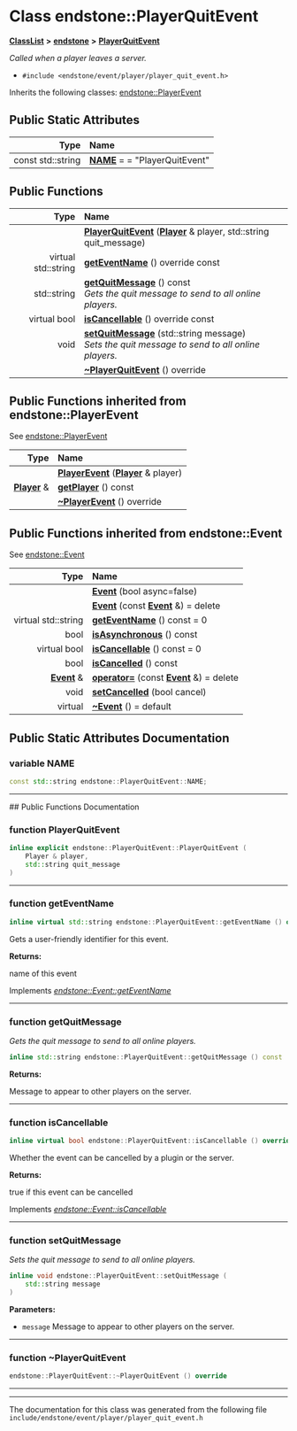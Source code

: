 

# Class endstone::PlayerQuitEvent



[**ClassList**](annotated.md) **>** [**endstone**](namespaceendstone.md) **>** [**PlayerQuitEvent**](classendstone_1_1PlayerQuitEvent.md)



_Called when a player leaves a server._ 

* `#include <endstone/event/player/player_quit_event.h>`



Inherits the following classes: [endstone::PlayerEvent](classendstone_1_1PlayerEvent.md)
































## Public Static Attributes

| Type | Name |
| ---: | :--- |
|  const std::string | [**NAME**](#variable-name)   = = "PlayerQuitEvent"<br> |










































## Public Functions

| Type | Name |
| ---: | :--- |
|   | [**PlayerQuitEvent**](#function-playerquitevent) ([**Player**](classendstone_1_1Player.md) & player, std::string quit\_message) <br> |
| virtual std::string | [**getEventName**](#function-geteventname) () override const<br> |
|  std::string | [**getQuitMessage**](#function-getquitmessage) () const<br>_Gets the quit message to send to all online players._  |
| virtual bool | [**isCancellable**](#function-iscancellable) () override const<br> |
|  void | [**setQuitMessage**](#function-setquitmessage) (std::string message) <br>_Sets the quit message to send to all online players._  |
|   | [**~PlayerQuitEvent**](#function-playerquitevent) () override<br> |


## Public Functions inherited from endstone::PlayerEvent

See [endstone::PlayerEvent](classendstone_1_1PlayerEvent.md)

| Type | Name |
| ---: | :--- |
|   | [**PlayerEvent**](classendstone_1_1PlayerEvent.md#function-playerevent) ([**Player**](classendstone_1_1Player.md) & player) <br> |
|  [**Player**](classendstone_1_1Player.md) & | [**getPlayer**](classendstone_1_1PlayerEvent.md#function-getplayer) () const<br> |
|   | [**~PlayerEvent**](classendstone_1_1PlayerEvent.md#function-playerevent) () override<br> |


## Public Functions inherited from endstone::Event

See [endstone::Event](classendstone_1_1Event.md)

| Type | Name |
| ---: | :--- |
|   | [**Event**](classendstone_1_1Event.md#function-event-12) (bool async=false) <br> |
|   | [**Event**](classendstone_1_1Event.md#function-event-22) (const [**Event**](classendstone_1_1Event.md) &) = delete<br> |
| virtual std::string | [**getEventName**](classendstone_1_1Event.md#function-geteventname) () const = 0<br> |
|  bool | [**isAsynchronous**](classendstone_1_1Event.md#function-isasynchronous) () const<br> |
| virtual bool | [**isCancellable**](classendstone_1_1Event.md#function-iscancellable) () const = 0<br> |
|  bool | [**isCancelled**](classendstone_1_1Event.md#function-iscancelled) () const<br> |
|  [**Event**](classendstone_1_1Event.md) & | [**operator=**](classendstone_1_1Event.md#function-operator) (const [**Event**](classendstone_1_1Event.md) &) = delete<br> |
|  void | [**setCancelled**](classendstone_1_1Event.md#function-setcancelled) (bool cancel) <br> |
| virtual  | [**~Event**](classendstone_1_1Event.md#function-event) () = default<br> |
















































































## Public Static Attributes Documentation




### variable NAME 

```C++
const std::string endstone::PlayerQuitEvent::NAME;
```




<hr>
## Public Functions Documentation




### function PlayerQuitEvent 

```C++
inline explicit endstone::PlayerQuitEvent::PlayerQuitEvent (
    Player & player,
    std::string quit_message
) 
```




<hr>



### function getEventName 

```C++
inline virtual std::string endstone::PlayerQuitEvent::getEventName () override const
```



Gets a user-friendly identifier for this event.




**Returns:**

name of this event 





        
Implements [*endstone::Event::getEventName*](classendstone_1_1Event.md#function-geteventname)


<hr>



### function getQuitMessage 

_Gets the quit message to send to all online players._ 
```C++
inline std::string endstone::PlayerQuitEvent::getQuitMessage () const
```





**Returns:**

Message to appear to other players on the server. 





        

<hr>



### function isCancellable 

```C++
inline virtual bool endstone::PlayerQuitEvent::isCancellable () override const
```



Whether the event can be cancelled by a plugin or the server.




**Returns:**

true if this event can be cancelled 





        
Implements [*endstone::Event::isCancellable*](classendstone_1_1Event.md#function-iscancellable)


<hr>



### function setQuitMessage 

_Sets the quit message to send to all online players._ 
```C++
inline void endstone::PlayerQuitEvent::setQuitMessage (
    std::string message
) 
```





**Parameters:**


* `message` Message to appear to other players on the server. 




        

<hr>



### function ~PlayerQuitEvent 

```C++
endstone::PlayerQuitEvent::~PlayerQuitEvent () override
```




<hr>

------------------------------
The documentation for this class was generated from the following file `include/endstone/event/player/player_quit_event.h`

